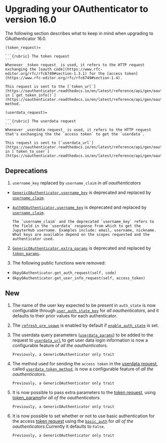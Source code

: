 # Upgrading your OAuthenticator to version 16.0

The following section describes what to keep in mind when upgrading to OAuthenticator 16.0.

````{important}
(token_request)=

```{rubric} The token request
```
Whenever _token request_ is used, it refers to the HTTP request exchanging the [oauth code](https://www.rfc-editor.org/rfc/rfc6749#section-1.3.1) for the [access token](https://www.rfc-editor.org/rfc/rfc6749#section-1.4).

This request is sent to the [`token_url`](https://oauthenticator.readthedocs.io/en/latest/reference/api/gen/oauthenticator.oauth2.html#oauthenticator.oauth2.OAuthenticator.token_url) in [`get_token_info()`](https://oauthenticator.readthedocs.io/en/latest/reference/api/gen/oauthenticator.oauth2.html#oauthenticator.oauth2.OAuthenticator.get_token_info) method.

(userdata_request)=

```{rubric} The userdata request
```
Whenever _userdata request_ is used, it refers to the HTTP request that's exchanging the the `access token` to get the `userdata`.

This request is sent to [`userdata_url`](https://oauthenticator.readthedocs.io/en/latest/reference/api/gen/oauthenticator.oauth2.html#oauthenticator.oauth2.OAuthenticator.userdata_url) in [`token_to_user`](https://oauthenticator.readthedocs.io/en/latest/reference/api/gen/oauthenticator.oauth2.html#oauthenticator.oauth2.OAuthenticator.get_token_info).
````

## Deprecations

1. `username_key` replaced by `username_claim` in _all oauthenticators_

- [`GenericOAuthenticator.username_key`](https://oauthenticator.readthedocs.io/en/latest/reference/api/gen/oauthenticator.generic.html#oauthenticator.generic.GenericOAuthenticator.username_key) is deprecated and replaced by [`username_claim`](https://oauthenticator.readthedocs.io/en/latest/reference/api/gen/oauthenticator.oauth2.html#oauthenticator.oauth2.OAuthenticator.username_claim).

- [`Auth0OAuthenticator.username_key`](https://oauthenticator.readthedocs.io/en/latest/reference/api/gen/oauthenticator.auth0.html#oauthenticator.auth0.Auth0OAuthenticator.username_key) is deprecated and replaced by [`username_claim`](https://oauthenticator.readthedocs.io/en/latest/reference/api/gen/oauthenticator.oauth2.html#oauthenticator.oauth2.OAuthenticator.username_claim).

  ```{note}
  The `username_claim` and the deprecated `username_key` refers to the field in the `userdata` response from which to get the JupyterHub username. Examples include: email, username, nickname. What keys are available depend on the scopes requested and the authenticator used.
  ```

2. [`GenericOAuthenticator.extra_params`](https://oauthenticator.readthedocs.io/en/latest/reference/api/gen/oauthenticator.generic.html#oauthenticator.generic.GenericOAuthenticator.extra_params) is deprecated and replaced by [`token_params`](https://oauthenticator.readthedocs.io/en/latest/reference/api/gen/oauthenticator.oauth2.html#oauthenticator.oauth2.OAuthenticator.token_params).

3. The following public functions were removed:

- `OkpyOAuthenticator.get_auth_request(self, code)`
- `OkpyOAuthenticator.get_user_info_request(self, access_token)`

## New

1. The name of the user key expected to be present in `auth_state` is now configurable through [`user_auth_state_key`](https://oauthenticator.readthedocs.io/en/latest/reference/api/gen/oauthenticator.oauth2.html#oauthenticator.oauth2.OAuthenticator.user_auth_state_key) for _all oauthenticators_, and it defaults to their prior values for each authenticator.

2. The [`refresh_pre_spawn`](https://oauthenticator.readthedocs.io/en/latest/reference/api/gen/oauthenticator.oauth2.html#oauthenticator.oauth2.OAuthenticator.refresh_pre_spawn) is enabled by default if [`enable_auth_state`](https://oauthenticator.readthedocs.io/en/latest/reference/api/gen/oauthenticator.oauth2.html#oauthenticator.oauth2.OAuthenticator.enable_auth_state) is set.

3. The userdata query parameters ([`userdata_params`](https://oauthenticator.readthedocs.io/en/latest/reference/api/gen/oauthenticator.oauth2.html#oauthenticator.oauth2.OAuthenticator.userdata_params)) to be added to the request to [`userdata_url`](https://oauthenticator.readthedocs.io/en/latest/reference/api/gen/oauthenticator.oauth2.html#oauthenticator.oauth2.OAuthenticator.userdata_url) to get user data login information is now a configurable feature of _all the oauthenticators_.

   ```{note}
   Previously, a GenericOAuthenticator only trait
   ```

4. The method used for sending the `access token` in the [userdata request](userdata_request), called [`userdata_token_method`](https://oauthenticator.readthedocs.io/en/latest/reference/api/gen/oauthenticator.oauth2.html#oauthenticator.oauth2.OAuthenticator.userdata_token_method), is now a configurable feature of _all the oauthenticators_.

   ```{note}
   Previously, a GenericOAuthenticator only trait
   ```

5. It is now possible to pass extra parameters to the [token request](token_request), using [token_params](https://oauthenticator.readthedocs.io/en/latest/reference/api/gen/oauthenticator.oauth2.html#oauthenticator.oauth2.OAuthenticator.token_params)for _all of the oauthenticators_.

   ```{note}
   Previously, a GenericOAuthenticator only trait
   ```

6. It is now possible to set whether or not to use basic authentication for the access [token request](token_request) using the [`basic_auth`](https://oauthenticator.readthedocs.io/en/latest/reference/api/gen/oauthenticator.oauth2.html#oauthenticator.oauth2.OAuthenticator.basic_auth) for _all of the oauthenticators_.Currently it defaults to `False`.

   ```{note}
   Previously, a GenericOAuthenticator only trait
   ```
